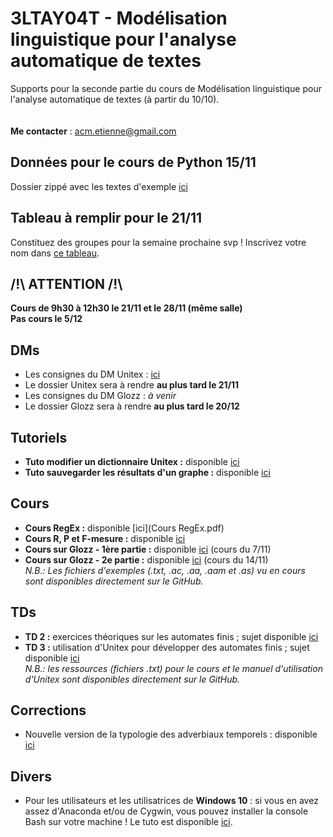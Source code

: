 # 3LTAY04T - Modélisation linguistique pour l'analyse automatique de textes

Supports pour la seconde partie du cours de Modélisation linguistique pour l'analyse automatique de textes (à partir du 10/10).
<br/><br/><br/>
**Me contacter** : acm.etienne@gmail.com

## Données pour le cours de Python 15/11
Dossier zippé avec les textes d'exemple [ici](fichiers_tests.zip)


## Tableau à remplir pour le 21/11
Constituez des groupes pour la semaine prochaine svp ! Inscrivez votre nom dans [ce tableau](https://lite.framacalc.org/3ltay04t_groupes_glozz).

## /!\ ATTENTION /!\
**Cours de 9h30 à 12h30 le 21/11 et le 28/11 (même salle)**<br/>
**Pas cours le 5/12**

## DMs

- Les consignes du DM Unitex : [ici](consignes_dossier.pdf)
- Le dossier Unitex sera à rendre **au plus tard le 21/11**
- Les consignes du DM Glozz : *à venir*
- Le dossier Glozz sera à rendre **au plus tard le 20/12**

## Tutoriels

- **Tuto modifier un dictionnaire Unitex :** disponible [ici](Cours_utilisation_Unitex.pdf)
- **Tuto sauvegarder les résultats d'un graphe :** disponible [ici](Sauvegarder_resultats_Unitex.pdf)

## Cours

- **Cours RegEx :** disponible [ici](Cours RegEx.pdf)
- **Cours R, P et F-mesure :** disponible [ici](Cours_evaluation.pdf)
- **Cours sur Glozz - 1ère partie :** disponible [ici](Cours_Glozz(1).pdf) (cours du 7/11)
- **Cours sur Glozz - 2e partie :** disponible [ici](Cours_Glozz_(2).pdf) (cours du 14/11)<br/>
*N.B.: Les fichiers d'exemples (.txt, .ac, .aa, .aam et .as) vu en cours sont disponibles directement sur le GitHub.*

## TDs

- **TD 2 :** exercices théoriques sur les automates finis ; sujet disponible [ici](TD2_EXERCICES_AutomatesFinis.pdf)
- **TD 3 :** utilisation d'Unitex pour développer des automates finis ; sujet disponible [ici](TD3.pdf)<br/>
*N.B.: les ressources (fichiers .txt) pour le cours et le manuel d'utilisation d'Unitex sont disponibles directement sur le GitHub.*

## Corrections

- Nouvelle version de la typologie des adverbiaux temporels : disponible [ici](Correction_ex2_TD1_v2.pdf)

## Divers

- Pour les utilisateurs et les utilisatrices de **Windows 10** : si vous en avez assez d'Anaconda et/ou de Cygwin, vous pouvez installer la console Bash sur votre machine ! Le tuto est disponible [ici](https://korben.info/installer-shell-bash-linux-windows-10.html).

